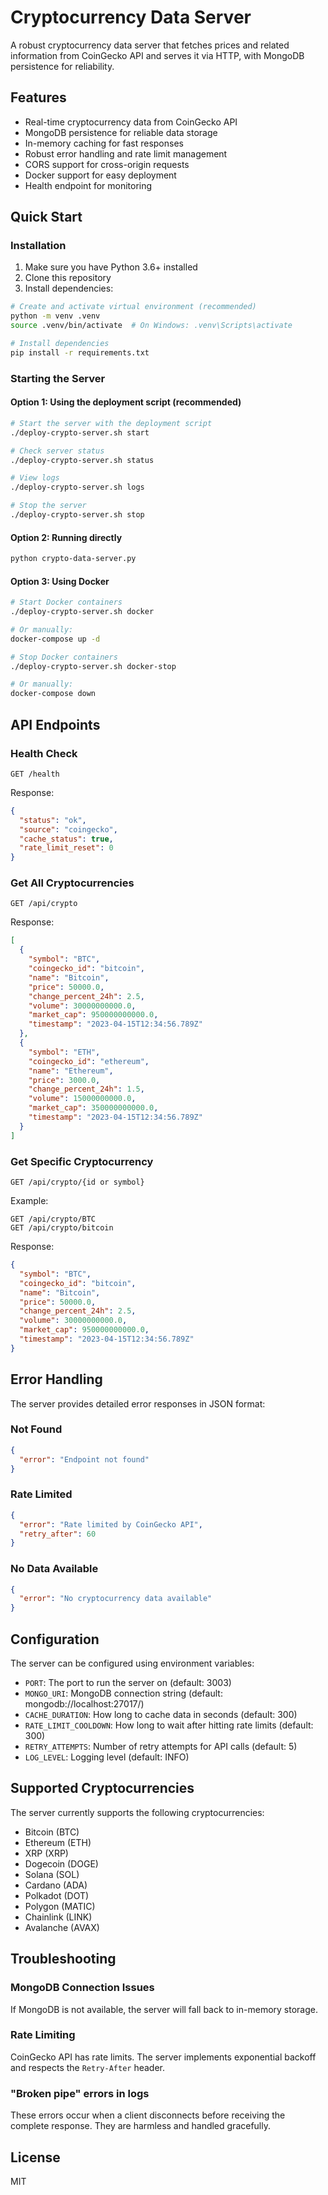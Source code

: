 # Cryptocurrency Data Server

A robust cryptocurrency data server that fetches prices and related information from CoinGecko API and serves it via HTTP, with MongoDB persistence for reliability.

## Features

- Real-time cryptocurrency data from CoinGecko API
- MongoDB persistence for reliable data storage
- In-memory caching for fast responses
- Robust error handling and rate limit management
- CORS support for cross-origin requests
- Docker support for easy deployment
- Health endpoint for monitoring

## Quick Start

### Installation

1. Make sure you have Python 3.6+ installed
2. Clone this repository
3. Install dependencies:

```bash
# Create and activate virtual environment (recommended)
python -m venv .venv
source .venv/bin/activate  # On Windows: .venv\Scripts\activate

# Install dependencies
pip install -r requirements.txt
```

### Starting the Server

#### Option 1: Using the deployment script (recommended)

```bash
# Start the server with the deployment script
./deploy-crypto-server.sh start

# Check server status
./deploy-crypto-server.sh status

# View logs
./deploy-crypto-server.sh logs

# Stop the server
./deploy-crypto-server.sh stop
```

#### Option 2: Running directly

```bash
python crypto-data-server.py
```

#### Option 3: Using Docker

```bash
# Start Docker containers
./deploy-crypto-server.sh docker

# Or manually:
docker-compose up -d

# Stop Docker containers
./deploy-crypto-server.sh docker-stop

# Or manually:
docker-compose down
```

## API Endpoints

### Health Check

```
GET /health
```

Response:
```json
{
  "status": "ok",
  "source": "coingecko",
  "cache_status": true,
  "rate_limit_reset": 0
}
```

### Get All Cryptocurrencies

```
GET /api/crypto
```

Response:
```json
[
  {
    "symbol": "BTC",
    "coingecko_id": "bitcoin",
    "name": "Bitcoin",
    "price": 50000.0,
    "change_percent_24h": 2.5,
    "volume": 30000000000.0,
    "market_cap": 950000000000.0,
    "timestamp": "2023-04-15T12:34:56.789Z"
  },
  {
    "symbol": "ETH",
    "coingecko_id": "ethereum",
    "name": "Ethereum",
    "price": 3000.0,
    "change_percent_24h": 1.5,
    "volume": 15000000000.0,
    "market_cap": 350000000000.0,
    "timestamp": "2023-04-15T12:34:56.789Z"
  }
]
```

### Get Specific Cryptocurrency

```
GET /api/crypto/{id or symbol}
```

Example:
```
GET /api/crypto/BTC
GET /api/crypto/bitcoin
```

Response:
```json
{
  "symbol": "BTC",
  "coingecko_id": "bitcoin",
  "name": "Bitcoin",
  "price": 50000.0,
  "change_percent_24h": 2.5,
  "volume": 30000000000.0,
  "market_cap": 950000000000.0,
  "timestamp": "2023-04-15T12:34:56.789Z"
}
```

## Error Handling

The server provides detailed error responses in JSON format:

### Not Found

```json
{
  "error": "Endpoint not found"
}
```

### Rate Limited

```json
{
  "error": "Rate limited by CoinGecko API",
  "retry_after": 60
}
```

### No Data Available

```json
{
  "error": "No cryptocurrency data available"
}
```

## Configuration

The server can be configured using environment variables:

- `PORT`: The port to run the server on (default: 3003)
- `MONGO_URI`: MongoDB connection string (default: mongodb://localhost:27017/)
- `CACHE_DURATION`: How long to cache data in seconds (default: 300)
- `RATE_LIMIT_COOLDOWN`: How long to wait after hitting rate limits (default: 300)
- `RETRY_ATTEMPTS`: Number of retry attempts for API calls (default: 5)
- `LOG_LEVEL`: Logging level (default: INFO)

## Supported Cryptocurrencies

The server currently supports the following cryptocurrencies:

- Bitcoin (BTC)
- Ethereum (ETH)
- XRP (XRP)
- Dogecoin (DOGE)
- Solana (SOL)
- Cardano (ADA)
- Polkadot (DOT)
- Polygon (MATIC)
- Chainlink (LINK)
- Avalanche (AVAX)

## Troubleshooting

### MongoDB Connection Issues

If MongoDB is not available, the server will fall back to in-memory storage.

### Rate Limiting

CoinGecko API has rate limits. The server implements exponential backoff and respects the `Retry-After` header.

### "Broken pipe" errors in logs

These errors occur when a client disconnects before receiving the complete response. They are harmless and handled gracefully.

## License

MIT 